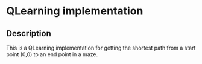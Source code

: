 # QLearning implementation

## Description

This is a QLearning implementation for getting the shortest path from a start point (0,0) to an end point in a maze.